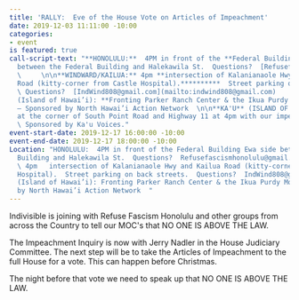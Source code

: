 ```yaml
---
title: 'RALLY:  Eve of the House Vote on Articles of Impeachment'
date: 2019-12-03 11:11:00 -10:00
categories:
- event
is featured: true
call-script-text: "**HONOLULU:**  4PM in front of the **Federal Building** Ewa side
  between the Federal Building and Halekawila St.  Questions?  [Refusefascismhonolulu@gmail.com](mailto:refusefascismhonolulu@gmail.com)
  \     \n\n**WINDWARD/KAILUA:** 4pm **intersection of Kalanianaole Hwy and Kailua
  Road (kitty-corner from Castle Hospital).**********  Street parking on back streets.
  \ Questions?  [IndWind808@gmail.com](mailto:indwind808@gmail.com)                   \n\n**WAIMEA**
  (Island of Hawai’i): **Fronting Parker Ranch Center & the Ikua Purdy Monument**
  – Sponsored by North Hawai’i Action Network  \n\n**KA'U** (ISLAND OF HAWAII).  Meet
  at the corner of South Point Road and Highway 11 at 4pm with our impeachment signs.
  \ Sponsored by Ka'u Voices."
event-start-date: 2019-12-17 16:00:00 -10:00
event-end-date: 2019-12-17 18:00:00 -10:00
Location: "HONOLULU:  4PM in front of the Federal Building Ewa side between the Federal
  Building and Halekawila St.  Questions?  Refusefascismhonolulu@gmail.com\n\nWINDWARD/KAILUA:
  \ 4pm   intersection of Kalanianaole Hwy and Kailua Road (kitty-corner from Castle
  Hospital).  Street parking on back streets.  Questions?  IndWind808@gmail.com\n\nWAIMEA
  (Island of Hawai’i): Fronting Parker Ranch Center & the Ikua Purdy Monument – Sponsored
  by North Hawai’i Action Network  "
---
```


Indivisible is joining with Refuse Fascism Honolulu and other groups from across the Country to tell our MOC's that NO ONE IS ABOVE THE LAW.

The Impeachment Inquiry is now with Jerry Nadler in the House Judiciary Committee.  The next step will be to take the Articles of Impeachment to the full House for a vote.  This can happen before Christmas.

The night before that vote we need to speak up that NO ONE IS ABOVE THE LAW.

  

